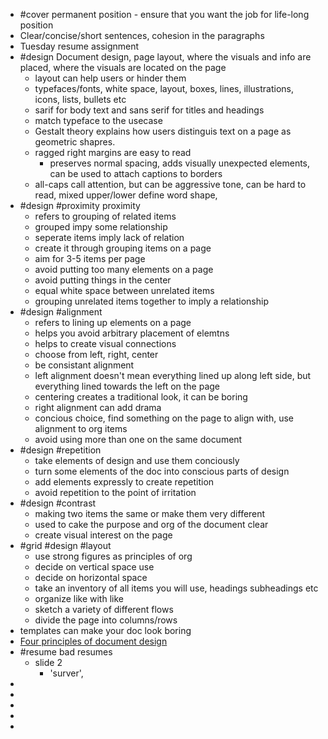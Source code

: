 - #cover permanent position - ensure that you want the job for life-long position
- Clear/concise/short sentences, cohesion in the paragraphs
- Tuesday resume assignment
- #design Document design, page layout, where the visuals and info are placed, where the visuals are located on the page
	- layout can help users or hinder them
	- typefaces/fonts, white space, layout, boxes, lines, illustrations, icons, lists, bullets etc
	- sarif for body text and sans serif for titles and headings
	- match typeface to the usecase
	- Gestalt theory explains how users distinguis text on a page as geometric shapres.
	- ragged right margins are easy to read
		- preserves normal spacing, adds visually unexpected elements, can be used to attach captions to borders
	- all-caps call attention, but can be aggressive tone, can be hard to read, mixed upper/lower define word shape,
- #design #proximity proximity
	- refers to grouping of related items
	- grouped impy some relationship
	- seperate items imply lack of relation
	- create it through grouping items on a page
	- aim for 3-5 items per page
	- avoid putting too many elements on a page
	- avoid putting things in the center
	- equal white space between unrelated items
	- grouping unrelated items together to imply a relationship
- #design #alignment
	- refers to lining up elements on a page
	- helps you avoid arbitrary placement of elemtns
	- helps to create visual connections
	- choose from left, right, center
	- be consistant alignment
	- left alignment doesn't mean everything lined up along left side, but everything lined towards the left on the page
	- centering creates a traditional look, it can be boring
	- right alignment can add drama
	- concious choice, find something on the page to align with, use alignment to org items
	- avoid using more than one on the same document
- #design #repetition
	- take elements of design and use them conciously
	- turn some elements of the doc into conscious parts of design
	- add elements expressly to create repetition
	- avoid repetition to the point of irritation
- #design #contrast
	- making two items the same or make them very different
	- used to cake the purpose and org of the document clear
	- create visual interest on the page
- #grid #design #layout
	- use strong figures as principles of org
	- decide on vertical space use
	- decide on horizontal space
	- take an inventory of all items you will use, headings subheadings etc
	- organize like with like
	- sketch a variety of different flows
	- divide the page into columns/rows
- templates can make your doc look boring
- [Four principles of document design](https://odp.library.tamu.edu/howdyorhello/chapter/four-principles-of-document-design/)
- #resume bad resumes
	- slide 2
		- 'surver',
-
-
-
-
-